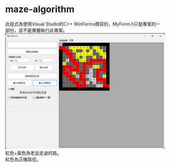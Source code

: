 # maze-algorithm
此程式為使用Visual Studio的C++ WinForms撰寫的，MyForm.h只是專案的一部份，並不能單獨執行此專案。
![image](https://github.com/PaidaAn/maze-algorithm/blob/main/images/screenshot.png)
紅色+黃色為老鼠走過的路。  
紅色為正確路徑。  
